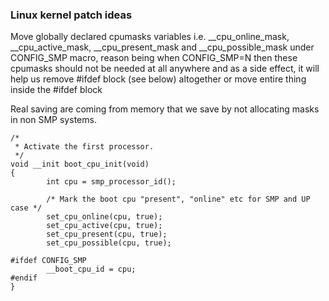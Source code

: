 ### Linux kernel patch ideas


Move globally declared cpumasks variables i.e. __cpu_online_mask,
__cpu_active_mask, __cpu_present_mask and __cpu_possible_mask under
CONFIG_SMP macro, reason being when CONFIG_SMP=N then these cpumasks should
not be needed at all anywhere and as a side effect, it will help us remove
#ifdef block (see below) altogether or move entire thing inside the #ifdef
block

Real saving are coming from memory that we save by not allocating masks in
non SMP systems.

```
/*
 * Activate the first processor.
 */
void __init boot_cpu_init(void)
{
        int cpu = smp_processor_id();

        /* Mark the boot cpu "present", "online" etc for SMP and UP case */
        set_cpu_online(cpu, true);
        set_cpu_active(cpu, true);
        set_cpu_present(cpu, true);
        set_cpu_possible(cpu, true);

#ifdef CONFIG_SMP
        __boot_cpu_id = cpu;
#endif
}
```
